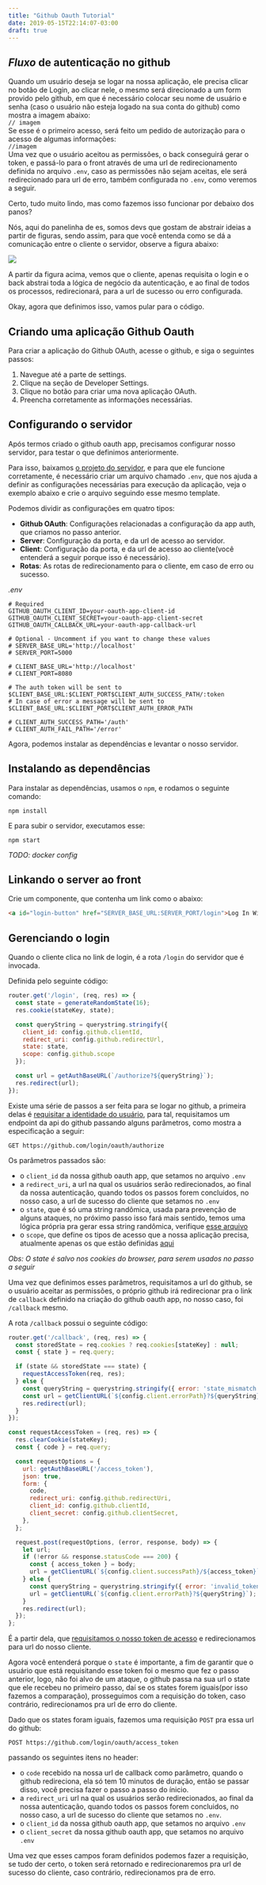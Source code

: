```yaml
---
title: "Github Oauth Tutorial"
date: 2019-05-15T22:14:07-03:00
draft: true
---
```


## *Fluxo* de autenticação no github
    
Quando um usuário deseja se logar na nossa aplicação, ele precisa clicar no botão de Login, ao clicar nele,
o mesmo será direcionado a um form provido pelo github, em que é necessário colocar seu nome de
usuário e senha (caso o usuário não esteja logado na sua conta do github) como mostra a imagem abaixo:  
`// imagem`  
Se esse é o primeiro acesso, será feito um pedido de autorização para o acesso de algumas informações:  
`//imagem`  
Uma vez que o usuário aceitou as permissões, o back conseguirá gerar o token, e passá-lo para o front através de uma url de redirecionamento definida no arquivo `.env`, caso as permissões não sejam aceitas, ele será redirecionado para url de erro, também configurada no `.env`, como veremos a seguir.

Certo, tudo muito lindo, mas como fazemos isso funcionar por debaixo dos panos?

Nós, aqui do panelinha de es, somos devs que gostam de abstrair ideias a partir de figuras, sendo assim, para que você entenda como se dá a comunicação entre o cliente o servidor, observe a figura abaixo:


![](https://i.imgur.com/Q0uQ9K2.png)

A partir da figura acima, vemos que o cliente, apenas requisita o login e o back abstrai toda a lógica de negócio da autenticação, e ao final de todos os processos, redirecionará, para a url de sucesso ou erro configurada.

Okay, agora que definimos isso, vamos pular para o código.


## Criando uma aplicação Github Oauth
Para criar a aplicação do Github OAuth, acesse o github, e siga o seguintes passos:

1. Navegue até a parte de settings.
2. Clique na seção de Developer Settings.
3. Clique no botão para criar uma nova aplicação OAuth.
4. Preencha corretamente as informações necessárias.

## Configurando o servidor
Após termos criado o github oauth app, precisamos configurar nosso servidor, para testar o que definimos anteriormente.

Para isso, baixamos [o projeto do servidor](https://github.com/panelinhadees/server.git), e para que ele funcione corretamente, é necessário criar um  arquivo chamado `.env`, que nos ajuda a definir as configurações necessárias para execução da aplicação, veja o exemplo abaixo e crie o arquivo seguindo esse mesmo template.

Podemos dividir as configurações em quatro tipos:
- **Github OAuth**: Configurações relacionadas a configuração da app auth, que criamos no passo anterior.
- **Server**: Configuração da porta, e da url de acesso ao servidor.
- **Client**: Configuração da porta, e da url de acesso ao cliente(você entenderá a seguir porque isso é necessário).
- **Rotas**: As rotas de redirecionamento para o cliente, em caso de erro ou sucesso.

*.env*
```.env
# Required
GITHUB_OAUTH_CLIENT_ID=your-oauth-app-client-id
GITHUB_OAUTH_CLIENT_SECRET=your-oauth-app-client-secret
GITHUB_OAUTH_CALLBACK_URL=your-oauth-app-callback-url

# Optional - Uncomment if you want to change these values
# SERVER_BASE_URL='http://localhost'
# SERVER_PORT=5000

# CLIENT_BASE_URL='http://localhost'
# CLIENT_PORT=8080

# The auth token will be sent to $CLIENT_BASE_URL:$CLIENT_PORT$CLIENT_AUTH_SUCCESS_PATH/:token
# In case of error a message will be sent to $CLIENT_BASE_URL:$CLIENT_PORT$CLIENT_AUTH_ERROR_PATH

# CLIENT_AUTH_SUCCESS_PATH='/auth'
# CLIENT_AUTH_FAIL_PATH='/error'
```

Agora, podemos instalar as dependências e levantar o nosso servidor.

## Instalando as dependências
Para instalar as dependências, usamos o `npm`, e rodamos o seguinte comando:

`npm install`

E para subir o servidor, executamos esse:

`npm start`

*TODO: docker config*

## Linkando o server ao front

Crie um componente, que contenha um link como o abaixo:

```html
<a id="login-button" href="SERVER_BASE_URL:SERVER_PORT/login">Log In With GitHub</a>
```

## Gerenciando o login
Quando o cliente clica no link de login, é a rota `/login` do servidor que é invocada.

Definida pelo seguinte código:

```js
router.get('/login', (req, res) => {
  const state = generateRandomState(16);
  res.cookie(stateKey, state);

  const queryString = querystring.stringify({
    client_id: config.github.clientId,
    redirect_uri: config.github.redirectUrl,
    state: state,
    scope: config.github.scope
  });

  const url = getAuthBaseURL(`/authorize?${queryString}`);
  res.redirect(url);
});
```
Existe uma série de passos a ser feita para se logar no github, a primeira delas é [requisitar a identidade do usuário](https://github.com/login/oauth/authorize), para tal, requisitamos um endpoint da api do github passando alguns parâmetros, como mostra a especificação a seguir:

`GET https://github.com/login/oauth/authorize`

Os parâmetros passados são:
- o `client_id` da nossa github oauth app, que setamos no arquivo `.env`
- a `redirect_uri`, a url na qual os usuários serão redirecionados, ao final da nossa autenticação, quando todos os passos forem concluidos, no nosso caso, a url de sucesso do cliente que setamos no `.env`
- o `state`, que é só uma string randômica, usada para prevenção de alguns ataques, no próximo passo isso fará mais sentido, temos uma lógica própria pra gerar essa string randômica, verifique [esse arquivo](https://github.com/panelinhadees/server/blob/master/src/auth/util.js)
- o `scope`, que define os tipos de acesso que a nossa aplicação precisa, atualmente apenas os que estão definidas [aqui](https://github.com/panelinhadees/server/blob/33ea7a5f3d11bb9880297efbb15719753a0c9e9f/src/config.js#L7)

*Obs: O state é salvo nos cookies do browser, para serem usados no passo a seguir*

Uma vez que definimos esses parâmetros, requisitamos a url do github, se o usuário aceitar as permissões, o próprio github irá redirecionar pra o link de `callback` definido na criação do github oauth app, no nosso caso, foi `/callback` mesmo.

A rota `/callback` possui o seguinte código:

```js
router.get('/callback', (req, res) => {
  const storedState = req.cookies ? req.cookies[stateKey] : null;
  const { state } = req.query;

  if (state && storedState === state) {
    requestAccessToken(req, res);
  } else {
    const queryString = querystring.stringify({ error: 'state_mismatch' });
    const url = getClientURL(`${config.client.errorPath}?${queryString}`);
    res.redirect(url);
  }
});

const requestAccessToken = (req, res) => {
  res.clearCookie(stateKey);
  const { code } = req.query;

  const requestOptions = {
    url: getAuthBaseURL('/access_token'),
    json: true,
    form: {
      code,
      redirect_uri: config.github.redirectUri,
      client_id: config.github.clientId,
      client_secret: config.github.clientSecret,
    },
  };

  request.post(requestOptions, (error, response, body) => {
    let url;
    if (!error && response.statusCode === 200) {
      const { access_token } = body;
      url = getClientURL(`${config.client.successPath}/${access_token}`);
    } else {
      const queryString = querystring.stringify({ error: 'invalid_token' });
      url = getClientURL(`${config.client.errorPath}?${queryString}`);
    }
    res.redirect(url);
  });
};
```

É a partir dela, que [requisitamos o nosso token de acesso](https://developer.github.com/apps/building-oauth-apps/authorizing-oauth-apps/#2-users-are-redirected-back-to-your-site-by-github) e redirecionamos para url do nosso cliente.

Agora você entenderá porque o `state` é importante, a fim de garantir que o usuário que está requisitando esse token foi o mesmo que fez o passo anterior, logo, não foi alvo de um ataque, o github passa na sua url o state que ele recebeu no primeiro passo, daí se os states forem iguais(por isso fazemos a comparação), prosseguimos com a requisição do token, caso contrário, redirecionamos pra url de erro do cliente.

Dado que os states foram iguais, fazemos uma requisição `POST` pra essa url do github:

`POST https://github.com/login/oauth/access_token`

passando os seguintes itens no header:
- o `code` recebido na nossa url de callback como parâmetro, quando o github redireciona, ela só tem 10 minutos de duração, então se passar disso, você precisa fazer o passo a passo do ínicio.
- a `redirect_uri` url na qual os usuários serão redirecionados, ao final da nossa autenticação, quando todos os passos forem concluidos, no nosso caso, a url de sucesso do cliente que setamos no `.env`.
- o `client_id` da nossa github oauth app, que setamos no arquivo `.env`
- o `client_secret` da nossa github oauth app, que setamos no arquivo `.env`

Uma vez que esses campos foram definidos podemos fazer a requisição, se tudo der certo, o token será retornado e redirecionaremos pra url de sucesso do cliente, caso contrário, redirecionamos pra de erro.  
